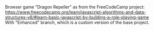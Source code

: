 Browser game "Dragon Repeller" as from the FreeCodeCamp project:
https://www.freecodecamp.org/learn/javascript-algorithms-and-data-structures-v8/#learn-basic-javascript-by-building-a-role-playing-game
With "Enhanced" branch, which is a custom version of the base project.
